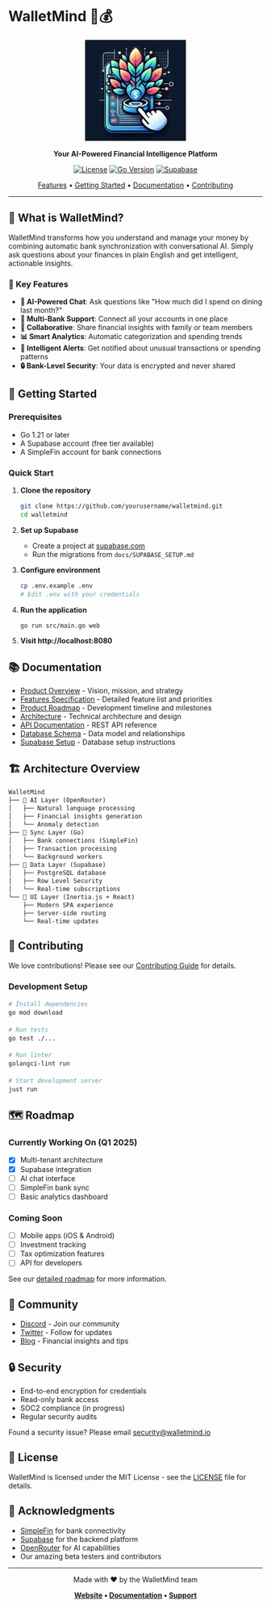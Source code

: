 # WalletMind 🧠💰

<div align="center">
  <img src="https://raw.githubusercontent.com/arsfeld/finance-tracker/refs/heads/main/logo.jpg" alt="WalletMind Logo" width="200" height="200">
  
  **Your AI-Powered Financial Intelligence Platform**
  
  [![License](https://img.shields.io/badge/license-MIT-blue.svg)](LICENSE)
  [![Go Version](https://img.shields.io/badge/go-1.21+-00ADD8.svg)](https://go.dev/)
  [![Supabase](https://img.shields.io/badge/Supabase-3.0-3ECF8E.svg)](https://supabase.com)
  
  [Features](#features) • [Getting Started](#getting-started) • [Documentation](#documentation) • [Contributing](#contributing)
</div>

---

## 🎯 What is WalletMind?

WalletMind transforms how you understand and manage your money by combining automatic bank synchronization with conversational AI. Simply ask questions about your finances in plain English and get intelligent, actionable insights.

### 🌟 Key Features

- **🤖 AI-Powered Chat**: Ask questions like "How much did I spend on dining last month?"
- **🏦 Multi-Bank Support**: Connect all your accounts in one place
- **👥 Collaborative**: Share financial insights with family or team members
- **📊 Smart Analytics**: Automatic categorization and spending trends
- **🔔 Intelligent Alerts**: Get notified about unusual transactions or spending patterns
- **🔒 Bank-Level Security**: Your data is encrypted and never shared

## 🚀 Getting Started

### Prerequisites

- Go 1.21 or later
- A Supabase account (free tier available)
- A SimpleFin account for bank connections

### Quick Start

1. **Clone the repository**
   ```bash
   git clone https://github.com/yourusername/walletmind.git
   cd walletmind
   ```

2. **Set up Supabase**
   - Create a project at [supabase.com](https://supabase.com)
   - Run the migrations from `docs/SUPABASE_SETUP.md`

3. **Configure environment**
   ```bash
   cp .env.example .env
   # Edit .env with your credentials
   ```

4. **Run the application**
   ```bash
   go run src/main.go web
   ```

5. **Visit http://localhost:8080**

## 📚 Documentation

- [Product Overview](docs/PRODUCT.md) - Vision, mission, and strategy
- [Features Specification](docs/FEATURES.md) - Detailed feature list and priorities
- [Product Roadmap](docs/ROADMAP.md) - Development timeline and milestones
- [Architecture](docs/ARCHITECTURE.md) - Technical architecture and design
- [API Documentation](docs/API.md) - REST API reference
- [Database Schema](docs/DATABASE.md) - Data model and relationships
- [Supabase Setup](docs/SUPABASE_SETUP.md) - Database setup instructions

## 🏗️ Architecture Overview

```
WalletMind
├── 🧠 AI Layer (OpenRouter)
│   ├── Natural language processing
│   ├── Financial insights generation
│   └── Anomaly detection
├── 🔄 Sync Layer (Go)
│   ├── Bank connections (SimpleFin)
│   ├── Transaction processing
│   └── Background workers
├── 💾 Data Layer (Supabase)
│   ├── PostgreSQL database
│   ├── Row Level Security
│   └── Real-time subscriptions
└── 🎨 UI Layer (Inertia.js + React)
    ├── Modern SPA experience
    ├── Server-side routing
    └── Real-time updates
```

## 🤝 Contributing

We love contributions! Please see our [Contributing Guide](CONTRIBUTING.md) for details.

### Development Setup

```bash
# Install dependencies
go mod download

# Run tests
go test ./...

# Run linter
golangci-lint run

# Start development server
just run
```

## 🗺️ Roadmap

### Currently Working On (Q1 2025)
- [x] Multi-tenant architecture
- [x] Supabase integration
- [ ] AI chat interface
- [ ] SimpleFin bank sync
- [ ] Basic analytics dashboard

### Coming Soon
- [ ] Mobile apps (iOS & Android)
- [ ] Investment tracking
- [ ] Tax optimization features
- [ ] API for developers

See our [detailed roadmap](docs/ROADMAP.md) for more information.

## 💬 Community

- [Discord](https://discord.gg/walletmind) - Join our community
- [Twitter](https://twitter.com/walletmind) - Follow for updates
- [Blog](https://blog.walletmind.io) - Financial insights and tips

## 🔒 Security

- End-to-end encryption for credentials
- Read-only bank access
- SOC2 compliance (in progress)
- Regular security audits

Found a security issue? Please email security@walletmind.io

## 📄 License

WalletMind is licensed under the MIT License - see the [LICENSE](LICENSE) file for details.

## 🙏 Acknowledgments

- [SimpleFin](https://simplefin.org) for bank connectivity
- [Supabase](https://supabase.com) for the backend platform
- [OpenRouter](https://openrouter.ai) for AI capabilities
- Our amazing beta testers and contributors

---

<div align="center">
  Made with ❤️ by the WalletMind team
  
  **[Website](https://walletmind.io) • [Documentation](https://docs.walletmind.io) • [Support](mailto:support@walletmind.io)**
</div>